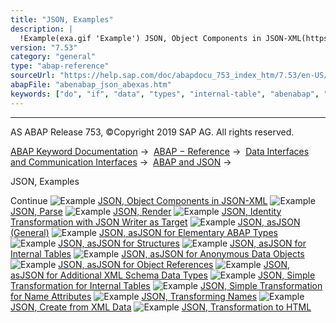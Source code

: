 ```yaml
---
title: "JSON, Examples"
description: |
  !Example(exa.gif 'Example') JSON, Object Components in JSON-XML(https://help.sap.com/doc/abapdocu_753_index_htm/7.53/en-US/abenabap_json_xml_abexa.htm) !Example(exa.gif 'Example') JSON, Parse(https://help.sap.com/doc/abapdocu_753_index_htm/7.53/en-US/abenabap_json_oo_reader_abexa.htm) !Exam
version: "7.53"
category: "general"
type: "abap-reference"
sourceUrl: "https://help.sap.com/doc/abapdocu_753_index_htm/7.53/en-US/abenabap_json_abexas.htm"
abapFile: "abenabap_json_abexas.htm"
keywords: ["do", "if", "data", "types", "internal-table", "abenabap", "json", "abexas"]
---
```


* * *

AS ABAP Release 753, ©Copyright 2019 SAP AG. All rights reserved.

[ABAP Keyword Documentation](https://help.sap.com/doc/abapdocu_753_index_htm/7.53/en-US/abenabap.htm) →  [ABAP − Reference](https://help.sap.com/doc/abapdocu_753_index_htm/7.53/en-US/abenabap_reference.htm) →  [Data Interfaces and Communication Interfaces](https://help.sap.com/doc/abapdocu_753_index_htm/7.53/en-US/abenabap_data_communication.htm) →  [ABAP and JSON](https://help.sap.com/doc/abapdocu_753_index_htm/7.53/en-US/abenabap_json.htm) → 

JSON, Examples

Continue
![Example](exa.gif "Example") [JSON, Object Components in JSON-XML](https://help.sap.com/doc/abapdocu_753_index_htm/7.53/en-US/abenabap_json_xml_abexa.htm)
![Example](exa.gif "Example") [JSON, Parse](https://help.sap.com/doc/abapdocu_753_index_htm/7.53/en-US/abenabap_json_oo_reader_abexa.htm)
![Example](exa.gif "Example") [JSON, Render](https://help.sap.com/doc/abapdocu_753_index_htm/7.53/en-US/abenabap_json_token_writer_abexa.htm)
![Example](exa.gif "Example") [JSON, Identity Transformation with JSON Writer as Target](https://help.sap.com/doc/abapdocu_753_index_htm/7.53/en-US/abenjson_trafo_id_abexa.htm)
![Example](exa.gif "Example") [JSON, asJSON (General)](https://help.sap.com/doc/abapdocu_753_index_htm/7.53/en-US/abenabap_hello_json_abexa.htm)
![Example](exa.gif "Example") [JSON, asJSON for Elementary ABAP Types](https://help.sap.com/doc/abapdocu_753_index_htm/7.53/en-US/abenabap_json_asjson_elem_abexa.htm)
![Example](exa.gif "Example") [JSON, asJSON for Structures](https://help.sap.com/doc/abapdocu_753_index_htm/7.53/en-US/abenabap_json_asjson_struc_abexa.htm)
![Example](exa.gif "Example") [JSON, asJSON for Internal Tables](https://help.sap.com/doc/abapdocu_753_index_htm/7.53/en-US/abenabap_json_asjson_table_abexa.htm)
![Example](exa.gif "Example") [JSON, asJSON for Anonymous Data Objects](https://help.sap.com/doc/abapdocu_753_index_htm/7.53/en-US/abenabap_json_asjson_dref_abexa.htm)
![Example](exa.gif "Example") [JSON, asJSON for Object References](https://help.sap.com/doc/abapdocu_753_index_htm/7.53/en-US/abenabap_json_asjson_oref_abexa.htm)
![Example](exa.gif "Example") [JSON, asJSON for Additional XML Schema Data Types](https://help.sap.com/doc/abapdocu_753_index_htm/7.53/en-US/abenabap_json_asjson_xsd_abexa.htm)
![Example](exa.gif "Example") [JSON, Simple Transformation for Internal Tables](https://help.sap.com/doc/abapdocu_753_index_htm/7.53/en-US/abenabap_st_json_table_abexa.htm)
![Example](exa.gif "Example") [JSON, Simple Transformation for Name Attributes](https://help.sap.com/doc/abapdocu_753_index_htm/7.53/en-US/abenabap_st_json_table_attr_abexa.htm)
![Example](exa.gif "Example") [JSON, Transforming Names](https://help.sap.com/doc/abapdocu_753_index_htm/7.53/en-US/abenabap_json_names_to_upper_abexa.htm)
![Example](exa.gif "Example") [JSON, Create from XML Data](https://help.sap.com/doc/abapdocu_753_index_htm/7.53/en-US/abenabap_xml_to_json_abexa.htm)
![Example](exa.gif "Example") [JSON, Transformation to HTML](https://help.sap.com/doc/abapdocu_753_index_htm/7.53/en-US/abenabap_json_to_html_abexa.htm)